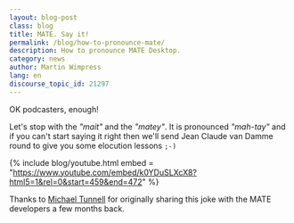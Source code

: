```yaml
---
layout: blog-post
class: blog
title: MATE. Say it!
permalink: /blog/how-to-pronounce-mate/
description: How to pronounce MATE Desktop.
category: news
author: Martin Wimpress
lang: en
discourse_topic_id: 21297
---
```


OK podcasters, enough!

Let's stop with the *"mait"* and the *"matey"*. It is pronounced
*"mah-tay"* and if you can't start saying it right then we'll send Jean
Claude van Damme round to give you some elocution lessons `;-)`

{% include blog/youtube.html
    embed = "https://www.youtube.com/embed/k0YDuSLXcX8?html5=1&rel=0&start=459&end=472"
%}

Thanks to [Michael Tunnell](https://plus.google.com/+MichaelTunnell/posts)
for originally sharing this joke with the MATE developers a few months
back.

